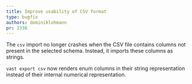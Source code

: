 ```yaml
---
title: Improve usability of CSV format
type: bugfix
authors: dominiklohmann
pr: 2336
---
```


The `csv` import no longer crashes when the CSV file contains columns not
present in the selected schema. Instead, it imports these columns as strings.

`vast export csv` now renders enum columns in their string representation
instead of their internal numerical representation.
